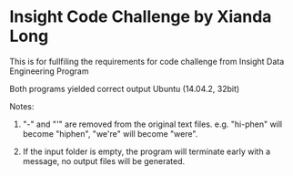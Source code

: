 # Insight Code Challenge by Xianda Long

This is for fullfiling the requirements for code challenge from Insight Data Engineering Program

Both programs yielded correct output Ubuntu (14.04.2, 32bit) 

Notes:

1. "-" and "'" are removed from the original text files. e.g. "hi-phen" will become "hiphen", "we're" will become "were".

2. If the input folder is empty, the program will terminate early with a message, no output files will be generated.
